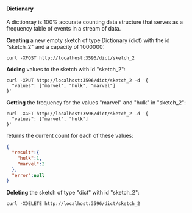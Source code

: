 #### Dictionary

A dictionray is 100% accurate counting data structure that serves as a frequency table of events in a stream of data.

**Creating** a new empty sketch of type Dictionary (dict) with the id "sketch_2" and a capacity of 1000000:
```{r, engine='bash', count_lines}
curl -XPOST http://localhost:3596/dict/sketch_2
```

**Adding** values to the sketch with id "sketch_2":
```{r, engine='bash', count_lines}
curl -XPUT http://localhost:3596/dict/sketch_2 -d '{
  "values": ["marvel", "hulk", "marvel"]
}'
```

**Getting** the frequency for the values "marvel" and "hulk" in "sketch_2":
```{r, engine='bash', count_lines}
curl -XGET http://localhost:3596/dict/sketch_2 -d '{
  "values": ["marvel", "hulk"]
}'
```
returns the current count for each of these values:
```json
{
  "result":{
    "hulk":1,
    "marvel":2
  },
  "error":null
}
```

**Deleting** the sketch of type "dict" with id "sketch_2":
```{r, engine='bash', count_lines}
curl -XDELETE http://localhost:3596/dict/sketch_2
```
